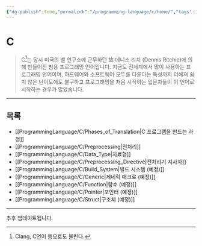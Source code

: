 ```yaml
---
{"dg-publish":true,"permalink":"/programming-language/c/home/","tags":["C","프로그래밍언어"],"created":"2024-02-06T20:25:23.214+09:00","updated":"2024-07-22T23:27:43.831+09:00"}
---
```



# C

> C[^1]는 당시 미국의 벨 연구소에 근무하던 故 데니스 리치 (Dennis Ritchie)에 의해 만들어진 범용 프로그래밍 언어입니다. 지금도 전세계에서 많이 사용하는 프로그래밍 언어이며, 하드웨어와 소프트웨어 모두를 다룬다는 특성까지 더해져 쉽지 않은 난이도에도 불구하고 프로그래밍을 처음 시작하는 입문자들이 이 언어로 시작하는 경우가 많았습니다.

---

## 목록

+ [[ProgrammingLanguage/C/Phases_of_Translation\|C 프로그램을 만드는 과정]]
+ [[ProgrammingLanguage/C/Preprocessing\|전처리]]
+ [[ProgrammingLanguage/C/Data_Type\|자료형]]
+ [[ProgrammingLanguage/C/Preprocessing_Directive\|전처리기 지사자]]
+ [[ProgrammingLanguage/C/Build_System\|빌드 시스템 (예정)]]
+ [[ProgrammingLanguage/C/Generic\|제네릭 매크로 (예정)]]
+ [[ProgrammingLanguage/C/Function\|함수 (예정)]]
+ [[ProgrammingLanguage/C/Pointer\|포인터 (예정)]]
+ [[ProgrammingLanguage/C/Struct\|구조체 (예정)]]

---
추후 업데이트됩니다.

[^1]: Clang, C언어 등으로도 불린다.